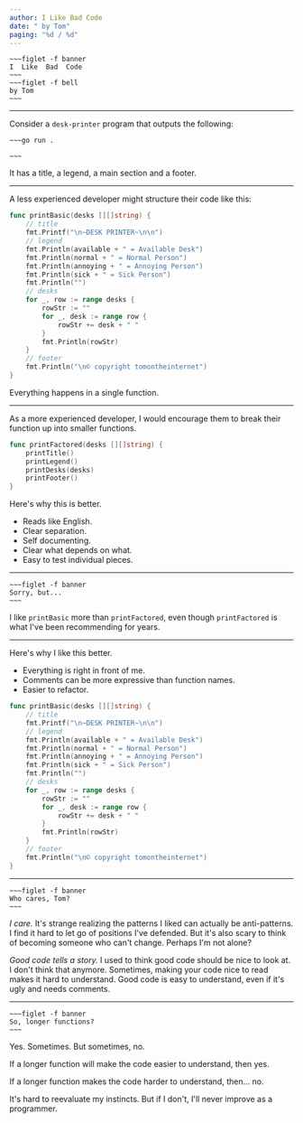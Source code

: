 ```yaml
---
author: I Like Bad Code
date: " by Tom"
paging: "%d / %d"
---
```


```
~~~figlet -f banner
I  Like  Bad  Code
~~~
~~~figlet -f bell
by Tom
~~~
```

---

Consider a `desk-printer` program that outputs the following:

```
~~~go run .

~~~

```

It has a title, a legend, a main section and a footer.

---

A less experienced developer might structure their code like this:

```go
func printBasic(desks [][]string) {
    // title
    fmt.Printf("\n~DESK PRINTER~\n\n")
    // legend
    fmt.Println(available + " = Available Desk")
    fmt.Println(normal + " = Normal Person")
    fmt.Println(annoying + " = Annoying Person")
    fmt.Println(sick + " = Sick Person")
    fmt.Println("")
    // desks
    for _, row := range desks {
        rowStr := ""
        for _, desk := range row {
            rowStr += desk + " "
        }
        fmt.Println(rowStr)
    }
    // footer
    fmt.Println("\n© copyright tomontheinternet")
}

```

Everything happens in a single function.

---

As a more experienced developer, I would encourage them to break their function up into smaller functions.

```go
func printFactored(desks [][]string) {
    printTitle()
    printLegend()
    printDesks(desks)
    printFooter()
}
```

Here's why this is better.

- Reads like English.
- Clear separation.
- Self documenting.
- Clear what depends on what.
- Easy to test individual pieces.

---

```
~~~figlet -f banner
Sorry, but...
~~~
```

I like `printBasic` more than `printFactored`, even though `printFactored` is what I've been recommending for years.

---

Here's why I like this better.

- Everything is right in front of me.
- Comments can be more expressive than function names.
- Easier to refactor.

```go
func printBasic(desks [][]string) {
    // title
    fmt.Printf("\n~DESK PRINTER~\n\n")
    // legend
    fmt.Println(available + " = Available Desk")
    fmt.Println(normal + " = Normal Person")
    fmt.Println(annoying + " = Annoying Person")
    fmt.Println(sick + " = Sick Person")
    fmt.Println("")
    // desks
    for _, row := range desks {
        rowStr := ""
        for _, desk := range row {
            rowStr += desk + " "
        }
        fmt.Println(rowStr)
    }
    // footer
    fmt.Println("\n© copyright tomontheinternet")
}
```

---

```
~~~figlet -f banner
Who cares, Tom?
~~~
```

_I care._ It's strange realizing the patterns I liked can actually be anti-patterns. I find it hard to let go of positions I've defended. But it's also scary to think of becoming someone who can't change. Perhaps I'm not alone?

_Good code tells a story._ I used to think good code should be nice to look at. I don't think that anymore. Sometimes, making your code nice to read makes it hard to understand. Good code is easy to understand, even if it's ugly and needs comments.

---

```
~~~figlet -f banner
So, longer functions?
~~~
```

Yes. Sometimes. But sometimes, no.

If a longer function will make the code easier to understand, then yes.

If a longer function makes the code harder to understand, then... no.

It's hard to reevaluate my instincts. But if I don't, I'll never improve as a programmer.
